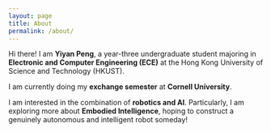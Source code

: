 ```yaml
---
layout: page
title: About
permalink: /about/
---
```


Hi there! I am **Yiyan Peng**, a year-three undergraduate student majoring in **Electronic and Computer Engineering (ECE)** at the Hong Kong University of Science and Technology (HKUST).

I am currently doing my **exchange semester** at **Cornell University**.

I am interested in the combination of **robotics and AI**. Particularly, I am exploring more about **Embodied Intelligence**, hoping to construct a genuinely autonomous and intelligent robot someday!

